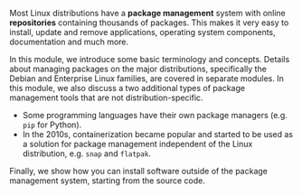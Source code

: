 Most Linux distributions have a **package management** system with online **repositories** containing thousands of packages. This makes it very easy to install, update  and remove applications, operating system components, documentation and much more.

In this module, we introduce some basic terminology and concepts. Details about managing packages on the major distributions, specifically the Debian and Enterprise Linux families, are covered in separate modules. In this module, we also discuss a two additional types of package management tools that are not distribution-specific.

- Some programming languages have their own package managers (e.g. `pip` for Python).
- In the 2010s, containerization became popular and started to be used as a solution for package management independent of the Linux distribution, e.g. `snap` and `flatpak`.

Finally, we show how you can install software outside of the package management system, starting from the source code.

